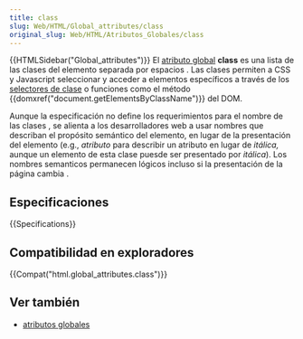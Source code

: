 ```yaml
---
title: class
slug: Web/HTML/Global_attributes/class
original_slug: Web/HTML/Atributos_Globales/class
---
```


{{HTMLSidebar("Global_attributes")}}
El [atributo global](/es/docs/Web/HTML/Atributos_Globales) **class** es una lista de las clases del elemento separada por espacios . Las clases permiten a CSS y Javascript seleccionar y acceder a elementos específicos a través de los [selectores de clase](/es/docs/Web/CSS/Class_selectors) o funciones como el método {{domxref("document.getElementsByClassName")}} del DOM.

Aunque la especificación no define los requerimientos para el nombre de las clases , se alienta a los desarrolladores web a usar nombres que describan el propósito semántico del elemento, en lugar de la presentación del elemento (e.g., _atributo_ para describir un atributo en lugar de _itálica,_ aunque un elemento de esta clase puesde ser presentado por _itálica_). Los nombres semanticos permanecen lógicos incluso si la presentación de la página cambia .

## Especificaciones

{{Specifications}}

## Compatibilidad en exploradores

{{Compat("html.global_attributes.class")}}

## Ver también

- [atributos globales](/es/docs/Web/HTML/Atributos_Globales)
